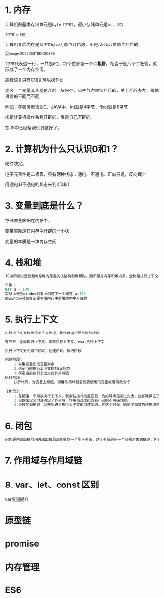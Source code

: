 # 1. 内存

计算机的基本存储单元是`byte（字节）`，最小存储单元是`bit（位）`

`1字节` = `8位`

计算机开启内存是以`字节byte`为单位开启的，不是以`位bit`位单位开启的



<img src="H:\前端typora笔记\typora-user-images\image-20220531195430396.png" alt="image-20220531195430396" style="zoom:80%;" />

`1字节`代表这一行，一共是`8位`，每个位都是一个**二极管**，相当于是八个二极管，就形成了一个内存空间。



高级语言只有C语言可以操作`位`



定义一个变量其实就是开辟一块内存，以字节为单位开启的，至于开辟多大，根据语言的不同而不同

例如：在强类型语言C、JAVA中，int就是4字节，float就是8字节



栈是计算机操作系统开辟的，堆是自己开辟的。

在JS中已经帮我们封装好了。





# 2. 计算机为什么只认识0和1？

硬件决定。

电子元器件是二极管，只有两种状态：通电、不通电。正向导通，反向截止

用通电和不通电的状态来判断0和1





# 3. 变量到底是什么？

存储变量数据在内存中。

变量实际是在内存中开辟的一小块

变量的本质是一块内存空间



# 4. 栈和堆

```js
JS中所常说是栈和堆是堆内存里的栈结构和堆机构，而不是栈内存和堆内存，全称是执行上下文栈、引用数据堆

举例：
var a = 100;
实际上是在window对象上创建了一个属性 a:100 
而window对象肯定是在堆内存中的堆结构中存放的

```



# 5. 执行上下文



```js
执行上下文又称执行上下文环境，是代码运行所依赖的环境

有三种：全局执行上下文、函数执行上下文、eval执行上下文

执行上下文分为两个阶段：创建阶段、执行阶段

创建阶段：
    1.收集变量形成变量对象
    2.确定当前执行上下文的this指向
    3.确定当前执行上选文的作用域链
执行阶段：
	执行代码，为变量去赋值，顺着作用域链查找要使用的变量或者函数执行
    
【扩展】：
	1.每新建一个函数执行上下文，就会往执行栈里压栈，栈的特点是后进先出，这样就保证了代码的执行顺序。
	2.函数在定义时就确定了作用域，作用域是虚拟的看不见的不可操作的。
	3.函数在调用时，就开始进入执行上下文的创建阶段。在这个时候，确定了函数的作用域链、this指向，注意此时代码还未开始执行。紧接着才是执行阶段。

```





# 6. 闭包

```js
闭包是内部函数引用外部函数局部变量的一个引用关系，这个关系是用一个容器对象去描述，但它不是JS对象，里面装的是内部函数引用外部函数的局部变量，但是是不可操作的，
```





# 7. 作用域与作用域链



# 8. var、let、const 区别

var变量提升





# 原型链

# promise

# 内存管理

# ES6



















